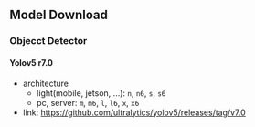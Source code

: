 ## Model Download


### Objecct Detector 
####  Yolov5 r7.0
  - architecture
    - light(mobile, jetson, ...): `n`, `n6`, `s`, `s6`
    - pc, server: `m`, `m6`, `l`, `l6`, `x`, `x6`
  - link: https://github.com/ultralytics/yolov5/releases/tag/v7.0



